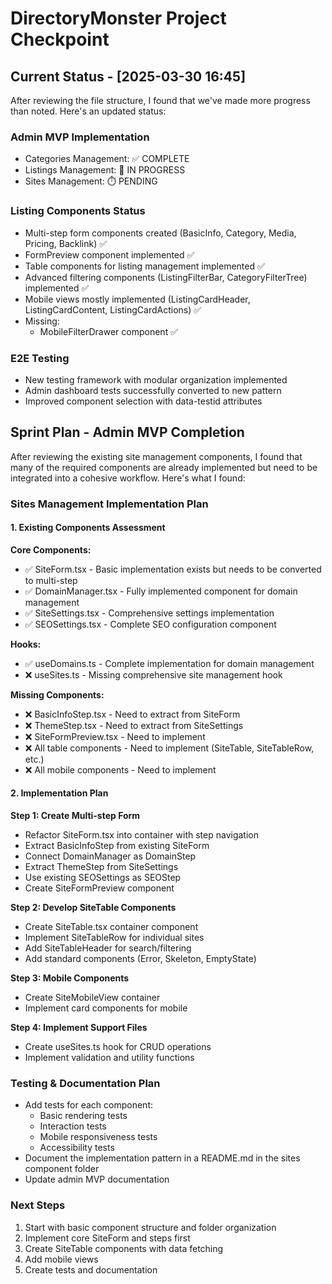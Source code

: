 # DirectoryMonster Project Checkpoint

## Current Status - [2025-03-30 16:45]

After reviewing the file structure, I found that we've made more progress than noted. Here's an updated status:

### Admin MVP Implementation
- Categories Management: ✅ COMPLETE 
- Listings Management: 🔄 IN PROGRESS
- Sites Management: ⏱️ PENDING

### Listing Components Status
- Multi-step form components created (BasicInfo, Category, Media, Pricing, Backlink) ✅
- FormPreview component implemented ✅
- Table components for listing management implemented ✅
- Advanced filtering components (ListingFilterBar, CategoryFilterTree) implemented ✅
- Mobile views mostly implemented (ListingCardHeader, ListingCardContent, ListingCardActions) ✅
- Missing: 
  - MobileFilterDrawer component ✅

### E2E Testing
- New testing framework with modular organization implemented
- Admin dashboard tests successfully converted to new pattern
- Improved component selection with data-testid attributes

## Sprint Plan - Admin MVP Completion

After reviewing the existing site management components, I found that many of the required components are already implemented but need to be integrated into a cohesive workflow. Here's what I found:

### Sites Management Implementation Plan

#### 1. Existing Components Assessment

**Core Components:**
- ✅ SiteForm.tsx - Basic implementation exists but needs to be converted to multi-step
- ✅ DomainManager.tsx - Fully implemented component for domain management
- ✅ SiteSettings.tsx - Comprehensive settings implementation
- ✅ SEOSettings.tsx - Complete SEO configuration component

**Hooks:**
- ✅ useDomains.ts - Complete implementation for domain management
- ❌ useSites.ts - Missing comprehensive site management hook

**Missing Components:**
- ❌ BasicInfoStep.tsx - Need to extract from SiteForm
- ❌ ThemeStep.tsx - Need to extract from SiteSettings
- ❌ SiteFormPreview.tsx - Need to implement
- ❌ All table components - Need to implement (SiteTable, SiteTableRow, etc.)
- ❌ All mobile components - Need to implement

#### 2. Implementation Plan

**Step 1: Create Multi-step Form**
- Refactor SiteForm.tsx into container with step navigation
- Extract BasicInfoStep from existing SiteForm
- Connect DomainManager as DomainStep
- Extract ThemeStep from SiteSettings
- Use existing SEOSettings as SEOStep
- Create SiteFormPreview component

**Step 2: Develop SiteTable Components**
- Create SiteTable.tsx container component
- Implement SiteTableRow for individual sites
- Add SiteTableHeader for search/filtering
- Add standard components (Error, Skeleton, EmptyState)

**Step 3: Mobile Components**
- Create SiteMobileView container
- Implement card components for mobile

**Step 4: Implement Support Files**
- Create useSites.ts hook for CRUD operations
- Implement validation and utility functions

### Testing & Documentation Plan
- Add tests for each component:
  - Basic rendering tests
  - Interaction tests
  - Mobile responsiveness tests
  - Accessibility tests
- Document the implementation pattern in a README.md in the sites component folder
- Update admin MVP documentation

### Next Steps
1. Start with basic component structure and folder organization
2. Implement core SiteForm and steps first
3. Create SiteTable components with data fetching
4. Add mobile views
5. Create tests and documentation